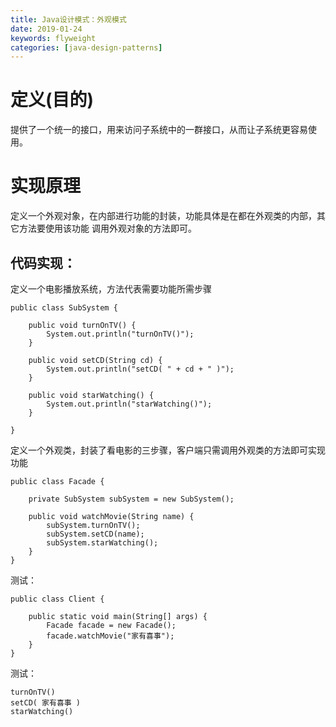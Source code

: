 ```yaml
---
title: Java设计模式：外观模式
date: 2019-01-24 
keywords: flyweight
categories: [java-design-patterns]
---
```

# 定义(目的)
提供了一个统一的接口，用来访问子系统中的一群接口，从而让子系统更容易使用。

# 实现原理

定义一个外观对象，在内部进行功能的封装，功能具体是在都在外观类的内部，其它方法要使用该功能
调用外观对象的方法即可。

## 代码实现：
    
   定义一个电影播放系统，方法代表需要功能所需步骤
    
    public class SubSystem {
    
        public void turnOnTV() {
            System.out.println("turnOnTV()");
        }
    
        public void setCD(String cd) {
            System.out.println("setCD( " + cd + " )");
        }
    
        public void starWatching() {
            System.out.println("starWatching()");
        }
    
    }
   
   定义一个外观类，封装了看电影的三步骤，客户端只需调用外观类的方法即可实现功能
   
    public class Facade {
    
        private SubSystem subSystem = new SubSystem();
    
        public void watchMovie(String name) {
            subSystem.turnOnTV();
            subSystem.setCD(name);
            subSystem.starWatching();
        }
    }
   
   测试：
   
    public class Client {
    
        public static void main(String[] args) {
            Facade facade = new Facade();
            facade.watchMovie("家有喜事");
        }
    }
    
   测试：
   
    turnOnTV()
    setCD( 家有喜事 )
    starWatching()

